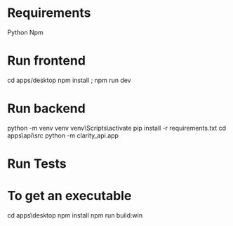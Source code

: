 # Requirements
Python
Npm


# Run frontend
cd apps/desktop
npm install ; npm run dev

# Run backend
python -m venv venv
venv\Scripts\activate
pip install -r requirements.txt
cd apps\api\src
python -m clarity_api.app


# Run Tests



# To get an executable
cd apps\desktop
npm install
npm run build:win